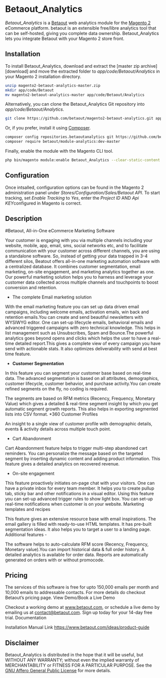 Betaout_Analytics
============

*Betaout_Analytics* is a [Betaout] web analytics module for the
[Magento 2][magento] eCommerce platform.  betaout is an extensible
free/libre analytics tool that can be self-hosted, giving you complete
data ownership.  Betaout_Analytics lets you integrate Betaout with your
Magento 2 store front.


Installation
------------

To install Betaout_Analytics, download and extract the
[master zip archive][download] and move the extracted folder to
*app/code/Betaout/Analytics* in your Magento 2 installation directory.

```sh
unzip magento2-betaout-analytics-master.zip
mkdir app/code/Betaout
mv magento2-betaout-analytics-master app/code/Betaout/Analytics
```

Alternatively, you can clone the Betaout_Analytics Git repository into
*app/code/Betaout/Analytics*.

```sh
git clone https://github.com/betaout/magento2-betaout-analytics.git app/code/Betaout/Analytics
```

Or, if you prefer, install it using [Composer][composer].

```sh
composer config repositories.betaoutanalytics git https://github.com/betaout/magento2-betaout-analytics.git
composer require betaout/module-analytics:dev-master
```

Finally, enable the module with the Magento CLI tool.

```sh
php bin/magento module:enable Betaout_Analytics --clear-static-content
```


Configuration
-------------

Once intsalled, configuration options can be found in the Magento 2
administration panel under *Stores/Configuration/Sales/Betaout API*.
To start tracking, set *Enable Tracking* to *Yes*, enter the
*Project ID* AND *Api KEY*configured in Magento is correct.

Description
-----------
#Betaout, All-­in-­One eCommerce Marketing Software

Your customer is engaging with you via multiple channels including your website, mobile, app, email, sms, social networks etc, and to facilitate communication with your customer across different channels, you are using a standalone software. So, instead of getting your data trapped in 3-4 different silos, Beatout offers all-in-one marketing automation software with a centralized database. It combines customer segmentation, email marketing, on-site engagement, and marketing analytics together as one. Our powerful marketing solution helps you to harness and leverage your customer data collected across multiple channels and touchpoints to boost conversion and retention.
* The complete Email marketing solution

With the email marketing feature you can set up data driven email campaigns, including welcome emails, activation emails, win back and retention emails.You can create and send beautiful newsletters with WYSIWYG editor. One can set-up lifecycle emails, behavioral emails and advanced triggered campaigns with zero technical knowledge. This helps in list management such as Unsubscribes, Spam and Bounce.The powerful analytics goes beyond opens and clicks which helps the user to have a real-time detailed report.This gives a complete view of every campaign you have send with actionable stats. It also optimizes deliverability with send at best time feature.

* **Customer Segmentation**

In this feature you can segment your customer base based on real-time data. The advanced segmentation is based on all attributes, demographics, customer lifecycle, customer behavior, and purchase activity.You can create refined segments on the fly, no coding is required.

The segments are based on RFM metrics (Recency, Frequency, Monetary Value) which gives a detailed & real-time segment insight by which you get automatic segment growth reports. This also helps in exporting segmented lists into CSV format.
*360 Customer Profiles

An insight to a single view of customer profile with demographic details, events & activity details across multiple touch point.

* Cart Abandonment

Cart Abandonment feature helps to trigger multi-step abandoned cart reminders. You can personalize the message based on the targeted segment by inserting dynamic content and adding product information. This feature gives a detailed analytics on recovered revenue.

* On­-site engagement

This feature proactively initiates on-page chat with your visitors. One can have a private inbox for every team member. It helps you to create pullup tab, sticky bar and other notifications in a visual editor. Using this feature you can set-up advanced trigger rules to show light box. You can set-up real-time notifications when customer is on your website.
Marketing templates and recipes

This feature gives an extensive resource base with email inspirations. The email gallery is filled with ready-to-use HTML templates. It has pre-built segmentation ideas. It also helps you to target a user to a landing page.
Additional features -

The software helps to auto-calculate RFM score (Recency, Frequency, Monetary value).You can import historical data & full order history. A detailed analytics is available for order data. Reports are automatically generated on orders with or without promocode.

Pricing
-------

The services of this software is free for upto 150,000 emails per month and 10,000 emails to addressable contacts. For more details do checkout Betaout’s pricing page.
View Demo/Book a Live Demo

Checkout a working demo at www.betaout.com, or schedule a live demo by emailing us at contact@betaout.com. Sign up today for your 14-day free trial.
Documentation

Installation Manual Link https://www.betaout.com/ideas/product-guide


Disclaimer
----------

Betaout_Analytics is distributed in the hope that it will be useful, but
WITHOUT ANY WARRANTY; without even the implied warranty of
MERCHANTABILITY or FITNESS FOR A PARTICULAR PURPOSE. See the [GNU
Affero General Public License][agpl] for more details.

[agpl]: http://www.gnu.org/licenses/agpl.html
    "GNU Affero General Public License"
[composer]: https://getcomposer.org/
    "Dependency Manager for PHP"
[magento]: https://magento.com/
    "eCommerce Software & eCommerce Platform Solutions"
[betaout]: http://app.betaout.com/
    "Free Web Analytics Software"
